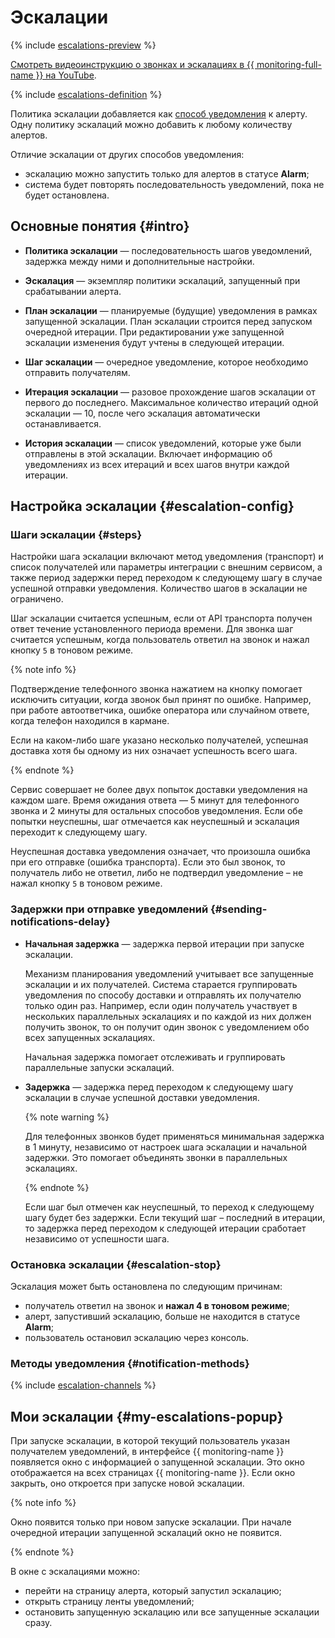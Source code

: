# Эскалации

{% include [escalations-preview](../../../_includes/monitoring/escalations-preview.md) %}


[Смотреть видеоинструкцию о звонках и эскалациях в {{ monitoring-full-name }} на YouTube](https://www.youtube.com/watch?v=iAGfn-I0CtY).



{% include [escalations-definition](../../../_includes/monitoring/escalation-definition.md) %}

Политика эскалации добавляется как [способ уведомления](notification-channel.md#channel-parameters) к алерту. Одну политику эскалаций можно добавить к любому количеству алертов.

Отличие эскалации от других способов уведомления:

* эскалацию можно запустить только для алертов в статусе **Alarm**;
* система будет повторять последовательность уведомлений, пока не будет остановлена.

## Основные понятия {#intro}

* **Политика эскалации** — последовательность шагов уведомлений, задержка между ними и дополнительные настройки.

* **Эскалация** — экземпляр политики эскалаций, запущенный при срабатывании алерта.

* **План эскалации** — планируемые (будущие) уведомления в рамках запущенной эскалации. План эскалации строится перед запуском очередной итерации. При редактировании уже запущенной эскалации изменения будут учтены в следующей итерации.

* **Шаг эскалации** — очередное уведомление, которое необходимо отправить получателям.

* **Итерация эскалации** — разовое прохождение шагов эскалации от первого до последнего. Максимальное количество итераций одной эскалации — 10, после чего эскалация автоматически останавливается.

* **История эскалации** — список уведомлений, которые уже были отправлены в этой эскалации. Включает информацию об уведомлениях из всех итераций и всех шагов внутри каждой итерации.

## Настройка эскалации {#escalation-config}

### Шаги эскалации {#steps}

Настройки шага эскалации включают метод уведомления (транспорт) и список получателей или параметры интеграции с внешним сервисом, а также период задержки перед переходом к следующему шагу в случае успешной отправки уведомления. Количество шагов в эскалации не ограничено.

Шаг эскалации считается успешным, если от API транспорта получен ответ течение установленного периода времени. Для звонка шаг считается успешным, когда пользователь ответил на звонок и нажал кнопку `5` в тоновом режиме.

{% note info %}

Подтверждение телефонного звонка нажатием на кнопку помогает исключить ситуации, когда звонок был принят по ошибке. Например, при работе автоответчика, ошибке оператора или случайном ответе, когда телефон находился в кармане.

Если на каком-либо шаге указано несколько получателей, успешная доставка хотя бы одному из них означает успешность всего шага.

{% endnote %}

Сервис совершает не более двух попыток доставки уведомления на каждом шаге. Время ожидания ответа — 5 минут для телефонного звонка и 2 минуты для остальных способов уведомления. Если обе попытки неуспешны, шаг отмечается как неуспешный и эскалация переходит к следующему шагу.

Неуспешная доставка уведомления означает, что произошла ошибка при его отправке (ошибка транспорта). Если это был звонок, то получатель либо не ответил, либо не подтвердил уведомление – не нажал кнопку `5` в тоновом режиме.

### Задержки при отправке уведомлений {#sending-notifications-delay}

* **Начальная задержка** — задержка первой итерации при запуске эскалации.

  Механизм планирования уведомлений учитывает все запущенные эскалации и их получателей. Система старается группировать уведомления по способу доставки и отправлять их получателю только один раз. Например, если один получатель участвует в нескольких параллельных эскалациях и по каждой из них должен получить звонок, то он получит один звонок с уведомлением обо всех запущенных эскалациях.
 
  Начальная задержка помогает отслеживать и группировать параллельные запуски эскалаций.

* **Задержка** — задержка перед переходом к следующему шагу эскалации в случае успешной доставки уведомления.

    {% note warning %}

    Для телефонных звонков будет применяться минимальная задержка в 1 минуту, независимо от настроек шага эскалации и начальной задержки. Это помогает объединять звонки в параллельных эскалациях.
    
    {% endnote %}

    Если шаг был отмечен как неуспешный, то переход к следующему шагу будет без задержки. Если текущий шаг – последний в итерации, то задержка перед переходом к следующей итерации сработает независимо от успешности шага.


### Остановка эскалации {#escalation-stop}

Эскалация может быть остановлена по следующим причинам:

* получатель ответил на звонок и **нажал 4 в тоновом режиме**;
* алерт, запустивший эскалацию, больше не находится в статусе **Alarm**;
* пользователь остановил эскалацию через консоль.

### Методы уведомления {#notification-methods}

{% include [escalation-channels](../../../_includes/monitoring/escalation-channels.md) %}

## Мои эскалации {#my-escalations-popup}

При запуске эскалации, в которой текущий пользователь указан получателем уведомлений, в интерфейсе {{ monitoring-name }} появляется окно с информацией о запущенной эскалации. Это окно отображается на всех страницах {{ monitoring-name }}. Если окно закрыть, оно откроется при запуске новой эскалации.

{% note info %}

Окно появится только при новом запуске эскалации. При начале очередной итерации запущенной эскалаций окно не появится.

{% endnote %}

В окне с эскалациями можно:

* перейти на страницу алерта, который запустил эскалацию;
* открыть страницу ленты уведомлений;
* остановить запущенную эскалацию или все запущенные эскалации сразу.

